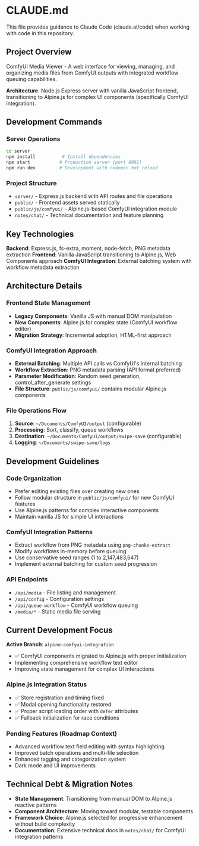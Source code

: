 # CLAUDE.md

This file provides guidance to Claude Code (claude.ai/code) when working with code in this repository.

## Project Overview

ComfyUI Media Viewer - A web interface for viewing, managing, and organizing media files from ComfyUI outputs with integrated workflow queuing capabilities.

**Architecture**: Node.js Express server with vanilla JavaScript frontend, transitioning to Alpine.js for complex UI components (specifically ComfyUI integration).

## Development Commands

### Server Operations
```bash
cd server
npm install          # Install dependencies
npm start           # Production server (port 8081)
npm run dev         # Development with nodemon hot reload
```

### Project Structure
- `server/` - Express.js backend with API routes and file operations
- `public/` - Frontend assets served statically
- `public/js/comfyui/` - Alpine.js-based ComfyUI integration module
- `notes/chat/` - Technical documentation and feature planning

## Key Technologies

**Backend**: Express.js, fs-extra, moment, node-fetch, PNG metadata extraction
**Frontend**: Vanilla JavaScript transitioning to Alpine.js, Web Components approach
**ComfyUI Integration**: External batching system with workflow metadata extraction

## Architecture Details

### Frontend State Management
- **Legacy Components**: Vanilla JS with manual DOM manipulation
- **New Components**: Alpine.js for complex state (ComfyUI workflow editor)
- **Migration Strategy**: Incremental adoption, HTML-first approach

### ComfyUI Integration Approach
- **External Batching**: Multiple API calls vs ComfyUI's internal batching
- **Workflow Extraction**: PNG metadata parsing (API format preferred)
- **Parameter Modification**: Random seed generation, control_after_generate settings
- **File Structure**: `public/js/comfyui/` contains modular Alpine.js components

### File Operations Flow
1. **Source**: `~/Documents/ComfyUI/output` (configurable)
2. **Processing**: Sort, classify, queue workflows
3. **Destination**: `~/Documents/ComfyUI/output/swipe-save` (configurable)
4. **Logging**: `~/Documents/swipe-save/logs`

## Development Guidelines

### Code Organization
- Prefer editing existing files over creating new ones
- Follow modular structure in `public/js/comfyui/` for new ComfyUI features
- Use Alpine.js patterns for complex interactive components
- Maintain vanilla JS for simple UI interactions

### ComfyUI Integration Patterns
- Extract workflow from PNG metadata using `png-chunks-extract`
- Modify workflows in-memory before queuing
- Use conservative seed ranges (1 to 2,147,483,647)
- Implement external batching for custom seed progression

### API Endpoints
- `/api/media` - File listing and management
- `/api/config` - Configuration settings
- `/api/queue-workflow` - ComfyUI workflow queuing
- `/media/*` - Static media file serving

## Current Development Focus

**Active Branch**: `alpine-comfyui-integration`
- ✅ ComfyUI components migrated to Alpine.js with proper initialization
- Implementing comprehensive workflow text editor
- Improving state management for complex UI interactions

### Alpine.js Integration Status
- ✅ Store registration and timing fixed
- ✅ Modal opening functionality restored
- ✅ Proper script loading order with `defer` attributes
- ✅ Fallback initialization for race conditions

### Pending Features (Roadmap Context)
- Advanced workflow text field editing with syntax highlighting
- Improved batch operations and multi-file selection
- Enhanced tagging and categorization system
- Dark mode and UI improvements

## Technical Debt & Migration Notes

- **State Management**: Transitioning from manual DOM to Alpine.js reactive patterns
- **Component Architecture**: Moving toward modular, testable components
- **Framework Choice**: Alpine.js selected for progressive enhancement without build complexity
- **Documentation**: Extensive technical docs in `notes/chat/` for ComfyUI integration patterns
